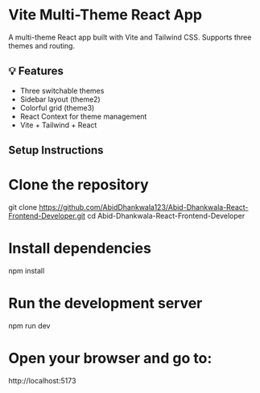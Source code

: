 # Vite Multi-Theme React App

A multi-theme React app built with Vite and Tailwind CSS. Supports three themes and routing.

## 💡 Features

- Three switchable themes
- Sidebar layout (theme2)
- Colorful grid (theme3)
- React Context for theme management
- Vite + Tailwind + React



## Setup Instructions

# Clone the repository
git clone https://github.com/AbidDhankwala123/Abid-Dhankwala-React-Frontend-Developer.git
cd Abid-Dhankwala-React-Frontend-Developer

# Install dependencies
npm install

# Run the development server
npm run dev

# Open your browser and go to:
http://localhost:5173



